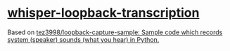 [whisper-loopback-transcription](https://github.com/dirkarnez/whisper-loopback-transcription)
=============================================================================================
Based on [tez3998/loopback-capture-sample: Sample code which records system (speaker) sounds (what you hear) in Python.](https://github.com/tez3998/loopback-capture-sample)
